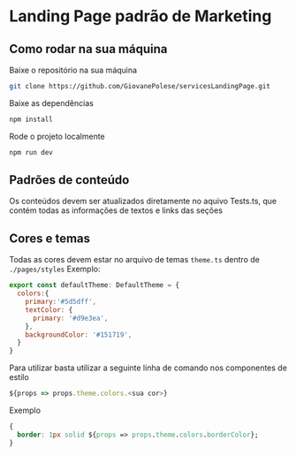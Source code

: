 # Landing Page padrão de Marketing

## Como rodar na sua máquina

Baixe o repositório na sua máquina
```bash
git clone https://github.com/GiovanePolese/servicesLandingPage.git
```

Baixe as dependências
```bash
npm install
```

Rode o projeto localmente
```bash
npm run dev
```

## Padrões de conteúdo
Os conteúdos devem ser atualizados diretamente no aquivo Tests.ts, que contém todas as informações de textos e links das seções

## Cores e temas
Todas as cores devem estar no arquivo de temas `theme.ts` dentro de `./pages/styles`
Exemplo:
```js
export const defaultTheme: DefaultTheme = {
  colors:{
    primary:'#5d5dff',
    textColor: {
      primary: '#d9e3ea',
    },
    backgroundColor: '#151719',
  }
}
```

Para utilizar basta utilizar a seguinte linha de comando nos componentes de estilo
```js
${props => props.theme.colors.<sua cor>}
```
Exemplo
```css
{
  border: 1px solid ${props => props.theme.colors.borderColor};
}
```